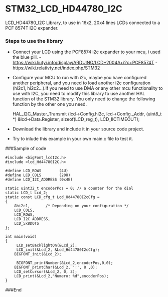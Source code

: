 # STM32_LCD_HD44780_I2C
LCD_HD44780_I2C Library, to use in 16x2, 20x4 lines LCDs  connected to a PCF 8574T I2C expander.

### Steps to use the library
- Connect your LCD using the PCF8574 i2c expander to your mcu, i used the blue pill.
	-https://wiki.liutyi.info/display/ARDUINO/LCD+2004A+i2c+PCF8574T
	-https://wiki.relativty.net/index.php/STM32
- Configure your MCU to run with i2c, maybe you have configured another peripheral, and you need to load another i2c configuration (hi2c1, hi2c2...).If you need to use DMA or any other mcu functionality to use with I2C, you need to modify this library to use another HAL function of the STM32 library. You only need to change the following function by the other one you need.


	HAL_I2C_Master_Transmit (lcd->Config.hi2c, lcd->Config._Addr, (uint8_t *) &lcd->Data.Register, sizeof(LCD_reg_t), LCD_IICTIMEOUT);

- Download the library and include it in your source code project.
- Try to inlude this example in your own main.c file to test it.

###Sample of code

	#include <bigFont_lcdI2c.h>
	#include <lcd_Hd44780I2C.h>

	#define LCD_ROWS		(4U)
	#define LCD_COLS		(20U)
	#define LCD_I2C_ADDRESS	(0x4E)

	static uint32_t encoderPos = 0; // a counter for the dial
	static LCD_t Lcd_2;
	static const LCD_cfg_t Lcd_Hd44780I2cCfg =
	{
		&hi2c1,       /* Depending on your configuration */
		LCD_COLS,
		LCD_ROWS,
		LCD_I2C_ADDRESS,
		LCD_5x8DOTS
	};

	int main(void)
	{
 		 LCD_setBacklightOn(&Lcd_2);
 		 LCD_init(&Lcd_2, &Lcd_Hd44780I2cCfg);
  		BIGFONT_init(&Lcd_2);
  
 		 BIGFONT_printNumber(&Lcd_2,encoderPos,0,0);
  		BIGFONT_printChar(&Lcd_2, '!', 8 ,0);
  		LCD_setCursor(&Lcd_2, 0, 3);
  		LCD_print(&Lcd_2,"Numero: %d",encoderPos); 
	}

###End
